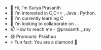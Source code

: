 - 👋 Hi, I’m Surya Prasanth 
- 👀 I’m interested in C,C++ , Java , Python.
- 🌱 I’m currently learning C
- 💞️ I’m looking to collaborate on ...
- 📫 How to reach me - @prasanth._.roy
- 😄 Pronouns: Prashuu
- ⚡ Fun fact: You are a diamond 💎 
